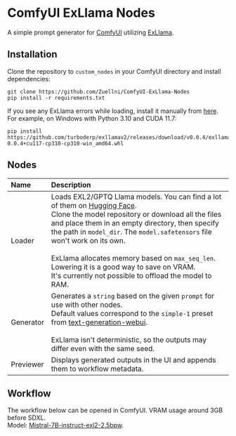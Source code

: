 # ComfyUI ExLlama Nodes
A simple prompt generator for [ComfyUI](https://github.com/comfyanonymous/ComfyUI) utilizing [ExLlama](https://github.com/turboderp/exllamav2).

## Installation
Clone the repository to `custom_nodes` in your ComfyUI directory and install dependencies:
```
git clone https://github.com/Zuellni/ComfyUI-ExLlama-Nodes
pip install -r requirements.txt
```

If you see any ExLlama errors while loading, install it manually from [here](https://github.com/turboderp/exllamav2/releases/latest).<br>
For example, on Windows with Python 3.10 and CUDA 11.7:
```
pip install https://github.com/turboderp/exllamav2/releases/download/v0.0.4/exllamav2-0.0.4+cu117-cp310-cp310-win_amd64.whl
```

## Nodes
Name | Description
:--- | :---
Loader | Loads EXL2/GPTQ Llama models. You can find a lot of them on [Hugging Face](https://huggingface.co/TheBloke).<br>Clone the model repository or download all the files and place them in an empty directory, then specify the path in `model_dir`. The `model.safetensors` file won't work on its own.<br><br>ExLlama allocates memory based on `max_seq_len`. Lowering it is a good way to save on VRAM.<br>It's currently not possible to offload the model to RAM.
Generator | Generates a `string` based on the given `prompt` for use with other nodes.<br>Default values correspond to the `simple-1` preset from [text-generation-webui](https://github.com/oobabooga/text-generation-webui).<br><br>ExLlama isn't deterministic, so the outputs may differ even with the same seed.
Previewer | Displays generated outputs in the UI and appends them to workflow metadata.

## Workflow
The workflow below can be opened in ComfyUI. VRAM usage around 3GB before SDXL.<br>
Model: [Mistral-7B-instruct-exl2-2.5bpw](https://huggingface.co/turboderp/Mistral-7B-instruct-exl2/tree/2.5bpw).
